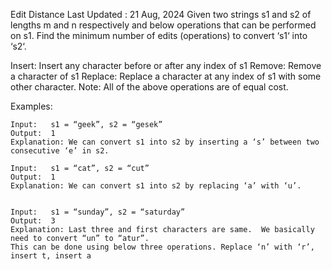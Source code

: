 Edit Distance
Last Updated : 21 Aug, 2024
Given two strings s1 and s2 of lengths m and n respectively and below operations that can be performed on s1. 
Find the minimum number of edits (operations) to convert ‘s1‘ into ‘s2‘.  

Insert: Insert any character before or after any index of s1
Remove: Remove a character of s1
Replace: Replace a character at any index of s1 with some other character.
Note: All of the above operations are of equal cost. 

Examples: 

    Input:   s1 = “geek”, s2 = “gesek”
    Output:  1
    Explanation: We can convert s1 into s2 by inserting a ‘s’ between two consecutive ‘e’ in s2.

    Input:   s1 = “cat”, s2 = “cut”
    Output:  1
    Explanation: We can convert s1 into s2 by replacing ‘a’ with ‘u’.


    Input:   s1 = “sunday”, s2 = “saturday”
    Output:  3
    Explanation: Last three and first characters are same.  We basically need to convert “un” to “atur”. 
    This can be done using below three operations. Replace ‘n’ with ‘r’, insert t, insert a